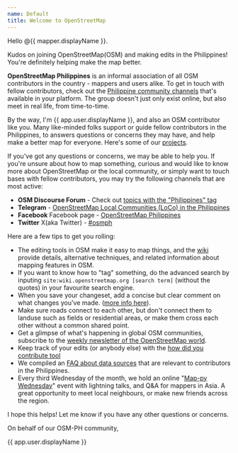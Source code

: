 ```yaml
---
name: Default
title: Welcome to OpenStreetMap
---
```


Hello @{{ mapper.displayName }}.

Kudos on joining OpenStreetMap(OSM) and making edits in the Philippines! You're definitely helping make the map better.

**OpenStreetMap Philippines** is an informal association of all OSM contributors in the country - mappers and users alike. To get in touch with fellow contributors, check out the [Philippine community channels](https://osm.org/wiki/PH) that's available in your platform. The group doesn't just only exist online, but also meet in real life, from time-to-time.

By the way, I'm {{ app.user.displayName }}, and also an OSM contributor like you. Many like-minded folks support or guide fellow contributors in the Philippines, to answers questions or concerns they may have, and help make a better map for everyone. Here's some of our [projects](https://openstreetmap.org/wiki/Philippines/Projects). 

If you've got any questions or concerns, we may be able to help you.  If you're unsure about how to map something, curious and would like to know more about OpenStreetMap or the local community, or simply want to touch bases with fellow contributors, you may try the following channels that are most active:

- **OSM Discourse Forum** - Check out [topics with the "Philippines" tag](https://community.openstreetmap.org/tag/philippines)
- **Telegram** - [OpenStreetMap Local Communities (LoCo) in the Philippines](https://t.me/OSMph)
- **Facebook** Facebook page - [OpenStreetMap Philippines](https://facebook.com/OSMPH)
- **Twitter** X(aka Twitter) - [#osmph](https://twitter.com/hashtag/osmph?f=live)

Here are a few tips to get you rolling:

- The editing tools in OSM make it easy to map things, and the [wiki](https://openstreetmap.org/wiki/)  provide details, alternative techniques, and related information about mapping features in OSM.
- If you want to know how to "tag" something, do the advanced search by inputing `site:wiki.openstreetmap.org [search term]` (without the quotes) in your favourite search engine.
- When you save your changeset, add a concise but clear comment on what changes you've made. ([more info here](https://wiki.openstreetmap.org/wiki/Good_changeset_comments)).
- Make sure roads connect to each other, but don't connect them to landuse such as fields or residential areas, or make them cross each other without a common shared point.
- Get a glimpse of what's happening in global OSM communities,  subscribe to the [weekly newsletter of the OpenStreetMap world](https://weeklyosm.eu/).
- Keep track of your edits (or anybody else) with the [how did you contribute tool](https://hdyc.neis-one.org/)
- We compiled an [FAQ about data sources](https://osm.org/wiki/Philippines/FAQs_for_PH_data) that are relevant to contributors in the Philippines.
- Every third Wednesday of the month, we hold an online "[Map-py Wednesday](https://mobilizon.openstreetmap.fr/@mappy_wednesday)" event with lightning talks, and Q&A for mappers in Asia. A great opportunity to meet local neighbours, or make new friends across the region.

I hope this helps! Let me know if you have any other questions or concerns.

On behalf of our OSM-PH community,

{{ app.user.displayName }}
